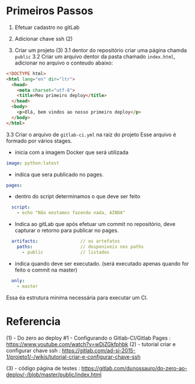 # Primeiros Passos

1. Efetuar cadastro no gitLab

2. Adicionar chave ssh (2)

3. Criar um projeto (3)
3.1 dentor do repositório criar uma página chamda `public`
3.2 Criar um arquivo dentor da pasta chamado `index.html`, adicionar no arquivo o conteudo abaixo:

~~~html
<!DOCTYPE html>
<html lang="en" dir="ltr">
  <head>
    <meta charset="utf-8">
    <title>Meu primeiro deploy</title>
  </head>
  <body>
    <p>Olá, bem vindos ao nosso primeiro deploy</p>
  </body>
</html>
~~~

3.3 Criar o arquivo de `gitlab-ci.yml` na raiz do projeto
Esse arquivo é formado por vários stages.

- inicia com a imagem Docker que será utilizada 
~~~yml
image: python:latest
~~~

- indica que sera publicado no pages.
~~~yml
pages:
~~~

- dentro do script determinamos o que deve ser feito
~~~yml
  script:
    - echo "Não eestamos fazendo nada, AINDA"
~~~

- Indica ao gitLab que após efetuar um commit no repositório, deve capturar o retorno para publicar no pages.

~~~ yml
  artifacts:                // os artefatos
    paths:                  // dosponiveis nos paths
      - public              // listados
~~~

- indica quando deve ser executado. (será executado apenas quando for feito o commit na master)
~~~yml
  only:
    - master
~~~

Essa éa estrutura minima necessária para executar um CI.



# Referencia
(1) - Do zero ao deploy #1 - Configurando o Gitlab-CI/Gitlab Pages : https://www.youtube.com/watch?v=wDjZGkfphbk 
(2) - tutorial criar e configurar chave ssh : 
https://gitlab.com/ad-si-2015-1/projeto1/-/wikis/tutorial-criar-e-configurar-chave-ssh

(3) - código página de testes : https://gitlab.com/dunossauro/do-zero-ao-deploy/-/blob/master/public/index.html

